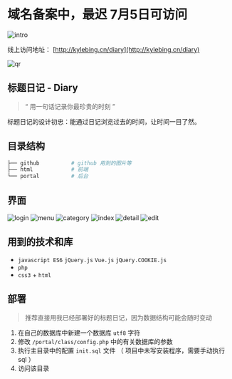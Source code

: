 # 域名备案中，最迟 7月5日可访问


![intro](https://github.com/KyleBing/diary/blob/master/github/intro.png?raw=true)


线上访问地址： [http://kylebing.cn/diary](http://kylebing.cn/diary)

![qr](https://github.com/KyleBing/diary/blob/master/github/page-qr.png?raw=true)

## 标题日记 - Diary

> “ 用一句话记录你最珍贵的时刻 ”

标题日记的设计初忠：能通过日记浏览过去的时间，让时间一目了然。


## 目录结构

```bash
├── github          # github 用到的图片等
├── html            # 前端
└── portal          # 后台
```


## 界面

![login](https://github.com/KyleBing/diary/blob/master/github/page-login.png?raw=true)
![menu](https://github.com/KyleBing/diary/blob/master/github/page-menu.png?raw=true)
![category](https://github.com/KyleBing/diary/blob/master/github/page-category.png?raw=true)
![index](https://github.com/KyleBing/diary/blob/master/github/page-index.png?raw=true)
![detail](https://github.com/KyleBing/diary/blob/master/github/page-detail.png?raw=true)
![edit](https://github.com/KyleBing/diary/blob/master/github/page-edit.png?raw=true)


## 用到的技术和库

- `javascript ES6` `jQuery.js` `Vue.js` `jQuery.COOKIE.js`
- `php`
- `css3` + `html`


## 部署

> 推荐直接用我已经部署好的标题日记，因为数据结构可能会随时变动

1. 在自己的数据库中新建一个数据库 `utf8` 字符
2. 修改 `/portal/class/config.php` 中的有关数据库的参数
3. 执行主目录中的配置 `init.sql` 文件 （ 项目中未写安装程序，需要手动执行sql ）
4. 访问该目录





